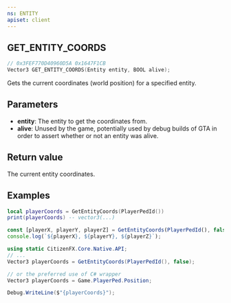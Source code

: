 ```yaml
---
ns: ENTITY
apiset: client
---
```

## GET_ENTITY_COORDS

```c
// 0x3FEF770D40960D5A 0x1647F1CB
Vector3 GET_ENTITY_COORDS(Entity entity, BOOL alive);
```

Gets the current coordinates (world position) for a specified entity.

## Parameters
* **entity**: The entity to get the coordinates from.
* **alive**: Unused by the game, potentially used by debug builds of GTA in order to assert whether or not an entity was alive.

## Return value

The current entity coordinates.

## Examples

```lua
local playerCoords = GetEntityCoords(PlayerPedId())
print(playerCoords) -- vector3(...)
```

```js
const [playerX, playerY, playerZ] = GetEntityCoords(PlayerPedId(), false);
console.log(`${playerX}, ${playerY}, ${playerZ}`);
```

```cs
using static CitizenFX.Core.Native.API;
// ...
Vector3 playerCoords = GetEntityCoords(PlayerPedId(), false);

// or the preferred use of C# wrapper
Vector3 playerCoords = Game.PlayerPed.Position;

Debug.WriteLine($"{playerCoords}");
```
